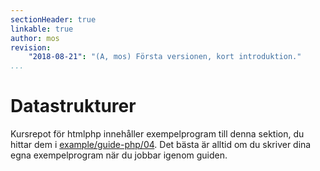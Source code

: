```yaml
---
sectionHeader: true
linkable: true
author: mos
revision:
    "2018-08-21": "(A, mos) Första versionen, kort introduktion."
...
```

Datastrukturer
=======================


Kursrepot för htmlphp innehåller exempelprogram till denna sektion, du hittar dem i [example/guide-php/04](https://github.com/dbwebb-se/htmlphp/tree/master/example/guide-php/04). Det bästa är alltid om du skriver dina egna exempelprogram när du jobbar igenom guiden.
